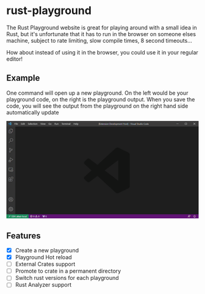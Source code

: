 # rust-playground

The Rust Playground website is great for playing around with a small
idea in Rust, but it's unfortunate that it has to run in the browser
on someone elses machine, subject to rate limiting, slow compile times, 8 second timeouts...

How about instead of using it in the browser, you could use it in your regular editor!

## Example

One command will open up a new playground. On the left would be your playground code, on the right is the playground output. When you save the code, you will see the output from the playground on the right hand side automatically update

![Video demonstrating the extension](images/example.gif)

## Features

* [X] Create a new playground
* [X] Playground Hot reload
* [ ] External Crates support
* [ ] Promote to crate in a permanent directory
* [ ] Switch rust versions for each playground
* [ ] Rust Analyzer support